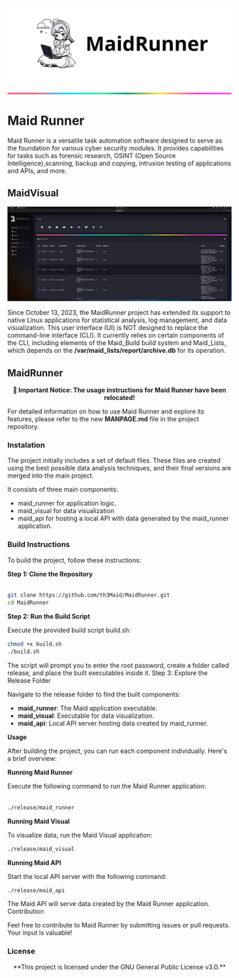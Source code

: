 ![banner](maid_docs/images/maid.png)

![banner](maid_docs/images/lineBar.png)

# Maid Runner

Maid Runner is a versatile task automation software designed to serve
as the foundation for various cyber security modules. It provides
capabilities for tasks such as forensic research, OSINT (Open Source 
Intelligence),scanning, backup and copying, intrusion testing of 
applications and APIs, and more.


## MaidVisual

![maid_visual](maid_docs/images/maid_ui.png)

Since October 13, 2023, the MaidRunner project has extended its support to
native Linux applications for statistical analysis, log management,
and data visualization. This user interface (UI) is NOT designed to
replace the command-line interface (CLI). It currently relies on certain 
components of the CLI, including elements of the Maid_Build build system 
and Maid_Lists, which depends on the **/var/maid_lists/report/archive.db**
for its operation.

## MaidRunner

<center>
    <b>
        🚨 Important Notice: The usage instructions for Maid Runner have 
        been relocated!
    </b>
</center>

For detailed information on how to use Maid Runner and explore its features, 
please refer to the new **MANPAGE.md** file in the project repository.

### Instalation

The project initially includes a set of default files. These files
are created using the best possible data analysis techniques, and
their final versions are merged into the main project.

It consists of three main components: 

* maid_runner for application logic.
* maid_visual for data visualization 
* maid_api for hosting a local API with data generated by the maid_runner application.

### Build Instructions

To build the project, follow these instructions:

**Step 1: Clone the Repository**

```bash

git clone https://github.com/th3Maid/MaidRunner.git
cd MaidRunner

```

**Step 2: Run the Build Script**

Execute the provided build script build.sh:

```bash
chmod +x build.sh
./build.sh

```

The script will prompt you to enter the root password, create a folder called release, and place the built executables inside it.
Step 3: Explore the Release Folder

Navigate to the release folder to find the built components:

* **maid_runner**: The Maid application executable.
* **maid_visual**: Executable for data visualization.
* **maid_api**: Local API server hosting data created by maid_runner.

**Usage**

After building the project, you can run each component individually. Here's a brief overview:

**Running Maid Runner**

Execute the following command to run the Maid Runner application:

```bash

./release/maid_runner

```

**Running Maid Visual**

To visualize data, run the Maid Visual application:

```bash
./release/maid_visual
```

**Running Maid API**

Start the local API server with the following command:

```bash
./release/maid_api
```

The Maid API will serve data created by the Maid Runner application.
Contribution

Feel free to contribute to Maid Runner by submitting issues or pull requests. Your input is valuable!

### License

<center>
**This project is licensed under the GNU General Public License
v3.0.**</center>
